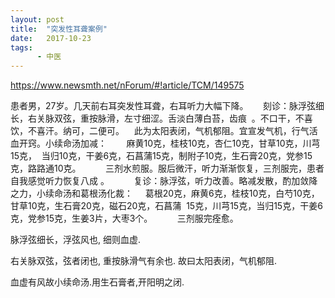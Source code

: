```yaml
---
layout: post
title:  "突发性耳聋案例"
date:   2017-10-23
tags:
      - 中医
---
```



https://www.newsmth.net/nForum/#!article/TCM/149575

患者男，27岁。几天前右耳突发性耳聋，右耳听力大幅下降。
  
  刻诊：脉浮弦细长，右关脉双弦，重按脉滑，左寸细涩。舌淡白薄白苔，齿痕 
。不口干，不喜饮，不喜汗。纳可，二便可。 
  此为太阳表闭，气机郁阻。宜宣发气机，行气活血开窍。小续命汤加减： 
  
   麻黄10克，桂枝10克，杏仁10克，甘草10克，川芎15克， 
当归10克，干姜6克，石菖蒲15克，制附子10克，生石膏20克，党参15克，路路通10克。 
  
     三剂水煎服。服后微汗，听力渐渐恢复，三剂服完，患者自我感觉听力恢复八成 。 
  
     复诊：脉浮弦，听力改善。略减发散，酌加敛降之力，小续命汤和葛根汤化裁： 
  
葛根20克，麻黄6克，桂枝10克，白芍10克，甘草10克，生石膏20克，磁石20克，石菖蒲 
15克，川芎15克，当归15克，干姜6克，党参15克，生姜3片，大枣3个。 
  
     三剂服完痊愈。 



脉浮弦细长，浮弦风也, 细则血虚. 

右关脉双弦，弦者闭也, 重按脉滑气有余也. 故曰太阳表闭，气机郁阻.

血虚有风故小续命汤.用生石膏者,开阳明之闭.

